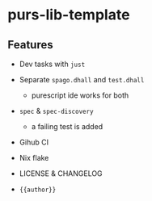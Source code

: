 # purs-lib-template

## Features

- Dev tasks with `just`
- Separate `spago.dhall` and `test.dhall`
  - purescript ide works for both
- `spec` & `spec-discovery`
  - a failing test is added
- Gihub CI
- Nix flake
- LICENSE & CHANGELOG

- `{{author}}`